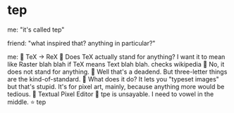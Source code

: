 # tep
me: "it's called tep"

friend: "what inspired that? anything in particular?"

me:
💭 TeX -> ReX
💭 Does TeX actually stand for anything? I want it to mean like Raster blah blah if TeX means Text blah blah.
checks wikipedia
💭 No, it does not stand for anything.
💭 Well that's a deadend. But three-letter things are the kind-of-standard.
💭 What does it do? It lets you "typeset images" but that's stupid. It's for pixel art, mainly, because anything more would be tedious.
💭 Textual Pixel Editor
💭 tpe is unsayable. I need to vowel in the middle.
⭐ tep 